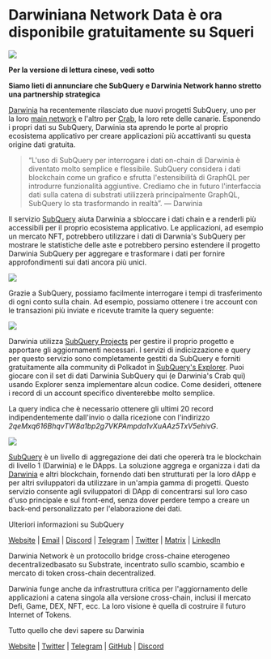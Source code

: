 # Darwiniana Network Data è ora disponibile gratuitamente su Squeri

![](https://miro.medium.com/max/1400/0*7_sagAfI_wTKePuH)

**Per la versione di lettura cinese, vedi sotto**

**Siamo lieti di annunciare che SubQuery e Darwinia Network hanno stretto una partnership strategica**

[Darwinia](https://darwinia.network/) ha recentemente rilasciato due nuovi progetti SubQuery, uno per la loro [main network](https://explorer.subquery.network/subquery/darwinia-network/darwinia) e l'altro per [Crab](https://explorer.subquery.network/subquery/darwinia-network/crab), la loro rete delle canarie. Esponendo i propri dati su SubQuery, Darwinia sta aprendo le porte al proprio ecosistema applicativo per creare applicazioni più accattivanti su questa origine dati gratuita.

> “L'uso di SubQuery per interrogare i dati on-chain di Darwinia è diventato molto semplice e flessibile. SubQuery considera i dati blockchain come un grafico e sfrutta l'estensibilità di GraphQL per introdurre funzionalità aggiuntive. Crediamo che in futuro l'interfaccia dati sulla catena di substrati utilizzerà principalmente GraphQL, SubQuery lo sta trasformando in realtà”. — Darwinia

Il servizio [SubQuery](https://subquery.network/) aiuta Darwinia a sbloccare i dati chain ​​e a renderli più accessibili per il proprio ecosistema applicativo. Le applicazioni, ad esempio un mercato NFT, potrebbero utilizzare i dati di Darwnia's SubQuery per mostrare le statistiche delle aste e potrebbero persino estendere il progetto Darwinia SubQuery per aggregare e trasformare i dati per fornire approfondimenti sui dati ancora più unici.

![](https://miro.medium.com/max/1400/0*n2sGrQWOkIFXxMnq)

Grazie a SubQuery, possiamo facilmente interrogare i tempi di trasferimento di ogni conto sulla chain. Ad esempio, possiamo ottenere i tre account con le transazioni più inviate e ricevute tramite la query seguente:

![](https://miro.medium.com/max/1400/0*gfS6ksjUL9fR9XA7)

Darwinia utilizza [SubQuery Projects](https://project.subquery.network/) per gestire il proprio progetto e apportare gli aggiornamenti necessari. I servizi di indicizzazione e query per questo servizio sono completamente gestiti da SubQuery e forniti gratuitamente alla community di Polkadot in [SubQuery's Explorer](https://explorer.subquery.network/). Puoi giocare con il set di dati Darwinia SubQuery qui (e Darwinia's Crab qui) usando Explorer senza implementare alcun codice. Come desideri, ottenere i record di un account specifico diventerebbe molto semplice.

La query indica che è necessario ottenere gli ultimi 20 record indipendentemente dall'invio o dalla ricezione con l'indirizzo _2qeMxq616BhqvTW8a1bp2g7VKPAmpda1vXuAAz5TxV5ehivG_.

![](https://miro.medium.com/max/1400/0*z-9giNk4RnhxliYy)

[SubQuery](https://subquery.network/) è un livello di aggregazione dei dati che opererà tra le blockchain di livello 1 (Darwinia) e le DApps. La soluzione aggrega e organizza i dati da [Darwinia](https://darwinia.network/) e altri blockchain, fornendo dati ben strutturati per la loro dApp e per altri sviluppatori da utilizzare in un'ampia gamma di progetti. Questo servizio consente agli sviluppatori di DApp di concentrarsi sul loro caso d'uso principale e sul front-end, senza dover perdere tempo a creare un back-end personalizzato per l'elaborazione dei dati.

Ulteriori informazioni su SubQuery

[Website](https://subquery.network/) | [Email](mailto:hello@subquery.network) | [Discord](https://discord.com/invite/78zg8aBSMG) | [Telegram](https://t.me/subquerynetwork) | [Twitter](https://twitter.com/subquerynetwork) | [Matrix](https://matrix.to/#/#subquery:matrix.org) | [LinkedIn](https://www.linkedin.com/company/subquery)

Darwinia Network è un protocollo bridge cross-chaine eterogeneo decentralizedbasato su Substrate, incentrato sullo scambio, scambio e mercato di token cross-chain decentralized.

Darwinia funge anche da infrastruttura critica per l'aggiornamento delle applicazioni a catena singola alla versione cross-chain, inclusi il mercato Defi, Game, DEX, NFT, ecc. La loro visione è quella di costruire il futuro Internet of Tokens.

Tutto quello che devi sapere su Darwinia

[Website](https://darwinia.network/) | [Twitter](https://twitter.com/DarwiniaNetwork) | [Telegram](https://t.me/DarwiniaNetwork) | [GitHub](https://github.com/darwinia-network) | [Discord](https://discord.gg/KMZVeyM)